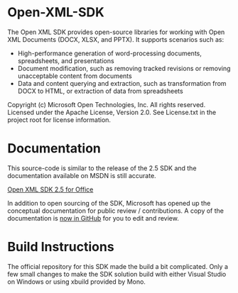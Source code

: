 Open-XML-SDK
============

The Open XML SDK provides open-source libraries for working with Open XML
Documents (DOCX, XLSX, and PPTX).  It supports scenarios such as:

- High-performance generation of word-processing documents, spreadsheets,
  and presentations
- Document modification, such as removing tracked revisions or removing
  unacceptable content from documents
- Data and content querying and extraction, such as transformation from
  DOCX to HTML, or extraction of data from spreadsheets

Copyright (c) Microsoft Open Technologies, Inc.  All rights reserved.
Licensed under the Apache License, Version 2.0.
See License.txt in the project root for license information.

Documentation
=============

This source-code is similar to the release of the 2.5 SDK and the documentation
available on MSDN is still accurate.

[Open XML SDK 2.5 for Office](http://msdn.microsoft.com/en-us/library/office/bb448854.aspx)

In addition to open sourcing of the SDK, Microsoft has opened up the
conceptual documentation for public review / contributions.  A copy of
the documentation is [now in GitHub](https://github.com/OfficeDev/office-content) for you to edit and review.

Build Instructions
==================

The official repository for this SDK made the build a bit complicated. Only a
few small changes to make the SDK solution build with either Visual Studio on
Windows or using xbuild provided by Mono.